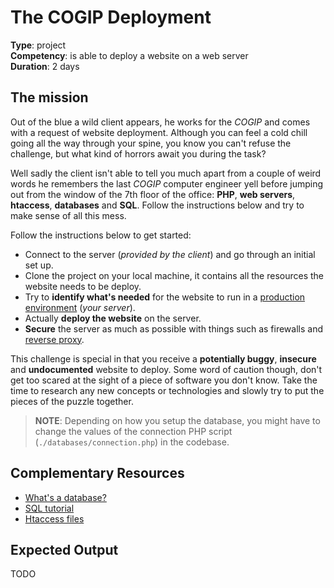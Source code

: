 # The COGIP Deployment

**Type**: project </br>
**Competency**: is able to deploy a website on a web server </br>
**Duration**: 2 days

## The mission

Out of the blue a wild client appears, he works for the _COGIP_ and comes with a request of website deployment. Although you can feel a cold chill going all the way through your spine, you know you can't refuse the challenge, but what kind of horrors await you during the task?

Well sadly the client isn't able to tell you much apart from a couple of weird words he remembers the last _COGIP_ computer engineer yell before jumping out from the window of the 7th floor of the office: **PHP**, **web servers**, **htaccess**, **databases** and **SQL**. Follow the instructions below and try to make sense of all this mess.

Follow the instructions below to get started:

- Connect to the server (_provided by the client_) and go through an initial set up.
- Clone the project on your local machine, it contains all the resources the website needs to be deploy.
- Try to **identify what's needed** for the website to run in a [production environment](https://www.techopedia.com/definition/8989/production-environment) (_your server_).
- Actually **deploy the website** on the server.
- **Secure** the server as much as possible with things such as firewalls and [reverse proxy](https://www.cloudflare.com/en-gb/learning/cdn/glossary/reverse-proxy/).

This challenge is special in that you receive a **potentially buggy**, **insecure** and **undocumented** website to deploy. Some word of caution though, don't get too scared at the sight of a piece of software you don't know. Take the time to research any new concepts or technologies and slowly try to put the pieces of the puzzle together.

> **NOTE**: Depending on how you setup the database, you might have to change the values of the connection PHP script (`./databases/connection.php`) in the codebase.

## Complementary Resources

* [What's a database?](https://www.guru99.com/introduction-to-database-sql.html)
* [SQL tutorial](https://sqlzoo.net/)
* [Htaccess files](http://httpd.apache.org/docs/current/howto/htaccess.html)

## Expected Output

TODO
